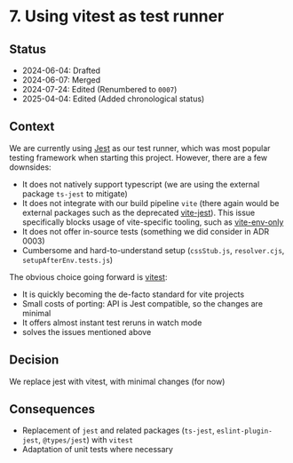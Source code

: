 # 7. Using vitest as test runner

## Status

- 2024-06-04: Drafted
- 2024-06-07: Merged
- 2024-07-24: Edited (Renumbered to `0007`)
- 2025-04-04: Edited (Added chronological status)

## Context

We are currently using [Jest](https://jestjs.io/) as our test runner, which was most popular testing framework when starting this project. However, there are a few downsides:

- It does not natively support typescript (we are using the external package `ts-jest` to mitigate)
- It does not integrate with our build pipeline `vite` (there again would be external packages such as the deprecated [vite-jest](https://github.com/sodatea/vite-jest)). This issue specifically blocks usage of vite-specific tooling, such as [vite-env-only](https://github.com/pcattori/vite-env-only)
- It does not offer in-source tests (something we did consider in ADR 0003)
- Cumbersome and hard-to-understand setup (`cssStub.js`, `resolver.cjs`, `setupAfterEnv.tests.js`)

The obvious choice going forward is [vitest](https://vitest.dev/):

- It is quickly becoming the de-facto standard for vite projects
- Small costs of porting: API is Jest compatible, so the changes are minimal
- It offers almost instant test reruns in watch mode
- solves the issues mentioned above

## Decision

We replace jest with vitest, with minimal changes (for now)

## Consequences

- Replacement of `jest` and related packages (`ts-jest`, `eslint-plugin-jest`, `@types/jest`) with `vitest`
- Adaptation of unit tests where necessary
